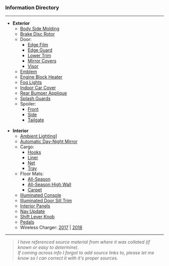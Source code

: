 ### Information Directory ###
---
* **Exterior**
  * [Body Side Molding](Body%20Side%20Molding%20%28AII03668-83%29.pdf)
  * [Brake Disc Rotor](Brake%20Disc%20Rotor%20%28AII03668-43%29.pdf)
  * Door:
    * [Edge Film](Door%20Edge%20Film%20%28AII03668-66%29.pdf)
    * [Edge Guard](Door%20Edge%20Gaurd%20%28AII03668-49%29.pdf)
    * [Lower Trim](Door%20Lower%20Trim%20%28AII03668-40%29.pdf)
    * [Mirror Covers](Door%20Mirror%20Covers%20%28AII03668-87%29.pdf)
    * [Visor](Door%20Visor%20%5BExterior%5D%20%28AII03668-50%29.pdf)
  * [Emblem](Emblem%20%5BRear%20HFP%5D%20%28AII03668-55%29.pdf)
  * [Engine Block Heater](Engine%20Block%20Heater%20%28AII03668-84%29.pdf)
  * [Fog Lights](Fog%20Lights%20%28AII03668-52%29.pdf)
  * [Indoor Car Cover](Indoor%20Car%20Cover%20Manual%20%28AAM03668-85%29.pdf)
  * [Rear Bumper Applique](Rear%20Bumper%20Applique%20%28AII03668-58%29.pdf)
  * [Splash Guards](Splash%20Guards%20%28AII03668-60%29.pdf)
  * Spoiler:
    * [Front](Front%20Under%20Spoiler%20%28AII03668-63%29.pdf)
    * [Side](Side%20Under%20Spoiler%20%28AII03668-64%29.pdf)
    * [Tailgate](Tailgate%20Spoiler%20%28AII03668-86%29.pdf)<br><br>
* **Interior**
  * [Ambient Lighting](Ambient%20Lighting%20%28AII03668-19%29.pdf)]
  * [Automatic Day-Night Mirror](Automatic%20Day-Night%20Mirror%20%28AII03668-25%29.pdf)
  * Cargo:
    * [Hooks](Cargo%20Hooks%20%28AII03668-26%29.pdf)
    * [Liner](Cargo%20Liner%20%28AII03668-44%29.pdf)
    * [Net](Cargo%20Net%20%28AII03668-45%29.pdf)
    * [Tray](Cargo%20Tray%20%28AII03668-80%29.pdf)
  * Floor Mats:
    * [All-Season](Floor%20Mats%20%5BAll-Season%5D%20%28AII03668-04%29.pdf)
    * [All-Season High Wall](Floor%20Mats%20%5BAll-Season%20High%20Wall%5D%20%28AII03668-39%29.pdf)
    * [Carpet](Floor%20Mats%20%5BHFP%5D%20%28AII03668-54%29.pdf)
  * [Illuminated Console](Illuminated%20Console%20%28AII03668-81%29.pdf)
  * [Illuminated Door Sill Trim](Illuminated%20Door%20Sill%20Trim%20%28AII03668-82%29.pdf)
  * [Interior Panels](Interior%20Panels%20%28AII03668-89%29.pdf)
  * [Nav Update](Nav%20Update.pdf)
  * [Shift Lever Knob](Shift%20Lever%20Knob%20%28AII03668-88%29.pdf)
  * [Pedals](Pedals%20%28AII03668-61%29.pdf)
  * Wireless Charger: [2017](Wireless%20Charger%202017%20%28AII03668-07%29.pdf) | [2018](Wireless%20Charger%202018%20%28AII07130-02%29.pdf)
---
> _I have referenced source material from where it was collated (if known or easy to determine). <br>If coming across info I forgot to add source links to, please let me know so I can correct it with it's proper sources._  

